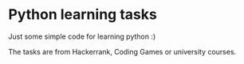 # Python learning tasks

Just some simple code for learning python :)

The tasks are from Hackerrank, Coding Games or university courses.

